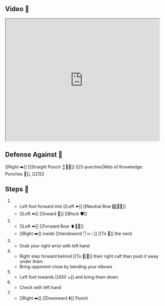 ## Video 🎥

<iframe src="https://www.youtube.com/embed/kxzd2hrHOKc?start=291" width="100%" height="400"></iframe>

## Defense Against 🤺

[[Right ➡️]] [[Straight Punch ↕️👊💥]] ([[3-punches|Web of Knowledge: Punches 👊]], [[21]])

## Steps 👣

1. - Left foot forward into [[Left ⬅️]] [[Neutral Bow 0️⃣🧍‍♂️]]
    - [[Left ⬅️]] [[Inward 🔽]] [[Block 🛡️]]
2. - [[Left ⬅️]] [[Forward Bow ⬆️🧍‍♂️]]
    - [[Right ➡️]] inside [[Handsword ✋⚔️💥]] [[To 🎯]] the neck
3. - Grab your right wrist with left hand
4. - Right step forward behind [[To 🎯|🎯]] their right calf than push it away under them
    - Bring opponent close by bending your elbows
5. - Left foot towards [[430 ↘️]] and bring them down
6. - Check with left hand
7. - [[Right ➡️]] [[Downward ⬇️]] Punch
